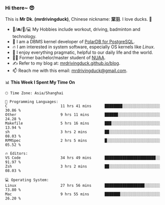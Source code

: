 ### Hi there~ 😎

This is **Mr Dk. (mrdrivingduck)**, Chinese nickname: **棠羽**. I love ducks. 🦆

- 💪/🚘/🏸/💻 My Hobbies include workout, driving, badminton and technology.
- 🍊 I am a DBMS kernel developer of [PolarDB for PostgreSQL](https://github.com/ApsaraDB/PolarDB-for-PostgreSQL).
- 🔥 I am interested in system software, especially OS kernels like *Linux*.
- 🔧 I enjoy everything pragmatic, helpful to our daily life and the world.
- 👨‍🎓 Former bachelor/master student of [NUAA](https://en.wikipedia.org/wiki/Nanjing_University_of_Aeronautics_and_Astronautics).
- ✍ Refer to my blog at: [mrdrivingduck.github.io/blog](https://mrdrivingduck.github.io/blog/).
- 📫 Reach me with this email: [mrdrivingduck@gmail.com](mailto:mrdrivingduck@gmail.com).

<!--START_SECTION:waka-->
📊 **This Week I Spent My Time On** 

```text
🕑︎ Time Zone: Asia/Shanghai

💬 Programming Languages: 
C                        11 hrs 41 mins      ████████░░░░░░░░░░░░░░░░░   30.86 % 
Other                    9 hrs 11 mins       ██████░░░░░░░░░░░░░░░░░░░   24.28 % 
Makefile                 5 hrs 16 mins       ███░░░░░░░░░░░░░░░░░░░░░░   13.94 % 
sh                       3 hrs 2 mins        ██░░░░░░░░░░░░░░░░░░░░░░░   08.03 % 
RPMSpec                  2 hrs 5 mins        █░░░░░░░░░░░░░░░░░░░░░░░░   05.52 % 

🔥 Editors: 
VS Code                  34 hrs 49 mins      ███████████████████████░░   91.97 % 
Zsh                      3 hrs 2 mins        ██░░░░░░░░░░░░░░░░░░░░░░░   08.03 % 

💻 Operating System: 
Linux                    27 hrs 56 mins      ██████████████████░░░░░░░   73.80 % 
Mac                      9 hrs 55 mins       ███████░░░░░░░░░░░░░░░░░░   26.20 % 
```


<!--END_SECTION:waka-->

<!-- ![Mr Dk.'s GitHub Stats](https://github-readme-stats.vercel.app/api?username=mrdrivingduck&count_private&show_icons=true&theme=buefy) -->

<!-- ![Most Used Languages](https://github-readme-stats.vercel.app/api/top-langs/?username=mrdrivingduck&exclude_repo=mips32-CPU,snort-tcp-socket&theme=buefy&layout=compact&langs_count=10) -->


<!--
**mrdrivingduck/mrdrivingduck** is a ✨ _special_ ✨ repository because its `README.md` (this file) appears on your GitHub profile.

Here are some ideas to get you started:

- 🔭 I’m currently working on ...
- 🌱 I’m currently learning ...
- 👯 I’m looking to collaborate on ...
- 🤔 I’m looking for help with ...
- 💬 Ask me about ...
- 📫 How to reach me: ...
- 😄 Pronouns: ...
- ⚡ Fun fact: ...
-->
